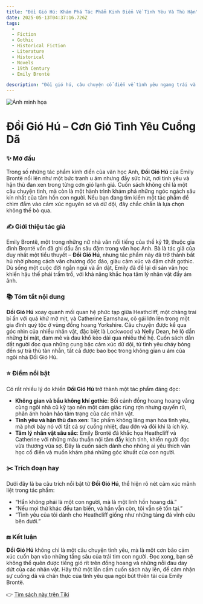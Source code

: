 ```yaml
---
title: "Đồi Gió Hú: Khám Phá Tác Phẩm Kinh Điển Về Tình Yêu Và Thù Hận"
date: 2025-05-13T04:37:16.726Z
tags:
  - 
  - Fiction
  - Gothic
  - Historical Fiction
  - Literature
  - Historical
  - Novels
  - 19th Century
  - Emily Brontë

description: "Đồi gió hú, câu chuyện cổ điển về tình yêu ngang trái và tham vọng chiếm hữu, cuốn tiểu thuyết dữ dội và bí ẩn về Catherine Earnshaw, cô con gái nổi loạn của gia đình Earnshaw, với một gã đàn ông thô ráp và điên rồ mà cha cô mang về nhà rồi đặt tên là Heathcliff, được trình hiện lên trên cái nền những đồng truông, quả đồi nước Anh cô quạnh và ban sơ không kém gì chính tình yêu của họ. Từ nhỏ đến lớn, sự gắn bó của họ ngày càng trở nên ám ảnh. Gia đình, địa vị xã hội và ghen tuông tột độ cùng hủy diệt họ, vậy nên toàn bộ thời gian hai con người yêu nhau đó đã sống trong thù hận và tuyệt vọng, mà cái chết chỉ có ý nghĩa khởi đầu. Một khởi đầu mới để hai linh hồn mãnh liệt đó được tự do tái ngộ, khi những cơn gió hoang vắng và điên cuồng tràn về quanh các lâu đài trong Đồi gió hú.Cuốn tiểu thuyết duy nhất của Emily Bronte, là cuốn sách đã tới tay công chúng với nhiều lời bình trái ngược vào năm 1847, một năm trước khi nữ tác giả qua đời ở tuổi ba mươi. Thông qua mối tình giữa Cathy và Heathcliff, với bối cảnh đồng quê Yorkshire hoang vu trống trải, Đồi gió hú đã tạo nên cả một thế giới riêng với xu hướng bỏ qua lề thói, vươn tới thi ca cũng như tới những chiều sâu tăm tối của lòng người, giúp tác phẩm trở thành một trong những tiểu thuyết vĩ đại nhất, bi thương nhất mà con người từng viết về nỗi đam mê nồng cháy."
---
```


![Ảnh minh họa](https://images-na.ssl-images-amazon.com/images/S/compressed.photo.goodreads.com/books/1408023162i/20433177.jpg) 

 # Đồi Gió Hú – Cơn Gió Tình Yêu Cuồng Dã

### ✨ Mở đầu
Trong số những tác phẩm kinh điển của văn học Anh, **Đồi Gió Hú** của Emily Brontë nổi lên như một bức tranh u ám nhưng đầy sức hút, nơi tình yêu và hận thù đan xen trong từng cơn gió lạnh giá. Cuốn sách không chỉ là một câu chuyện tình, mà còn là một hành trình khám phá những ngóc ngách sâu kín nhất của tâm hồn con người. Nếu bạn đang tìm kiếm một tác phẩm để chìm đắm vào cảm xúc nguyên sơ và dữ dội, đây chắc chắn là lựa chọn không thể bỏ qua.

### ✍️ Giới thiệu tác giả
Emily Brontë, một trong những nữ nhà văn nổi tiếng của thế kỷ 19, thuộc gia đình Brontë vốn đã ghi dấu ấn sâu đậm trong văn học Anh. Bà là tác giả của duy nhất một tiểu thuyết – **Đồi Gió Hú**, nhưng tác phẩm này đã trở thành bất hủ nhờ phong cách văn chương độc đáo, giàu cảm xúc và đậm chất gothic. Dù sống một cuộc đời ngắn ngủi và ẩn dật, Emily đã để lại di sản văn học khiến hậu thế phải trầm trồ, với khả năng khắc họa tâm lý nhân vật đầy ám ảnh.

### 📚 Tóm tắt nội dung
**Đồi Gió Hú** xoay quanh mối quan hệ phức tạp giữa Heathcliff, một chàng trai bí ẩn với quá khứ mờ mịt, và Catherine Earnshaw, cô gái lớn lên trong một gia đình quý tộc ở vùng đồng hoang Yorkshire. Câu chuyện được kể qua góc nhìn của nhiều nhân vật, đặc biệt là Lockwood và Nelly Dean, hé lộ dần những bí mật, đam mê và đau khổ kéo dài qua nhiều thế hệ. Cuốn sách dẫn dắt người đọc qua những cung bậc cảm xúc dữ dội, từ tình yêu cháy bỏng đến sự trả thù tàn nhẫn, tất cả được bao bọc trong không gian u ám của ngôi nhà Đồi Gió Hú.

### ⭐ Điểm nổi bật
Có rất nhiều lý do khiến **Đồi Gió Hú** trở thành một tác phẩm đáng đọc:
- **Không gian và bầu không khí gothic**: Bối cảnh đồng hoang hoang vắng cùng ngôi nhà cũ kỹ tạo nên một cảm giác rùng rợn nhưng quyến rũ, phản ánh hoàn hảo tâm trạng của các nhân vật.
- **Tình yêu và hận thù đan xen**: Tác phẩm không lãng mạn hóa tình yêu, mà phơi bày nó với tất cả sự cuồng nhiệt, đau đớn và đôi khi là ích kỷ.
- **Tâm lý nhân vật sâu sắc**: Emily Brontë đã khắc họa Heathcliff và Catherine với những mâu thuẫn nội tâm đầy kịch tính, khiến người đọc vừa thương vừa sợ.
Đây là cuốn sách dành cho những ai yêu thích văn học cổ điển và muốn khám phá những góc khuất của con người.

### ✂️ Trích đoạn hay
Dưới đây là ba câu trích nổi bật từ **Đồi Gió Hú**, thể hiện rõ nét cảm xúc mãnh liệt trong tác phẩm:
- “Hắn không phải là một con người, mà là một linh hồn hoang dã.”
- “Nếu mọi thứ khác đều tan biến, và hắn vẫn còn, tôi vẫn sẽ tồn tại.”
- “Tình yêu của tôi dành cho Heathcliff giống như những tảng đá vĩnh cửu bên dưới.”

### 🔚 Kết luận
**Đồi Gió Hú** không chỉ là một câu chuyện tình yêu, mà là một cơn bão cảm xúc cuốn bạn vào những tầng sâu của trái tim con người. Đọc xong, bạn sẽ không thể quên được tiếng gió rít trên đồng hoang và những nỗi đau day dứt của các nhân vật. Hãy thử một lần cầm cuốn sách này lên, để cảm nhận sự cuồng dã và chân thực của tình yêu qua ngòi bút thiên tài của Emily Brontë.

👉 [Tìm sách này trên Tiki](https://tiki.vn/search?q=%C4%90%E1%BB%93i%20Gi%C3%B3%20H%C3%BA)